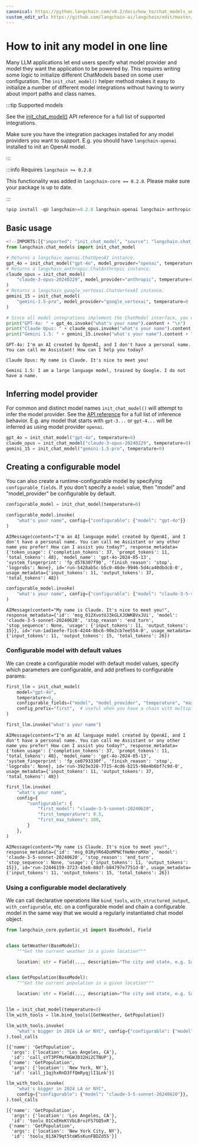 ```yaml
---
canonical: https://python.langchain.com/v0.2/docs/how_to/chat_models_universal_init/
custom_edit_url: https://github.com/langchain-ai/langchain/edit/master/docs/docs/how_to/chat_models_universal_init.ipynb
---
```


# How to init any model in one line

Many LLM applications let end users specify what model provider and model they want the application to be powered by. This requires writing some logic to initialize different ChatModels based on some user configuration. The `init_chat_model()` helper method makes it easy to initialize a number of different model integrations without having to worry about import paths and class names.

:::tip Supported models

See the [init_chat_model()](https://api.python.langchain.com/en/latest/chat_models/langchain.chat_models.base.init_chat_model.html) API reference for a full list of supported integrations.

Make sure you have the integration packages installed for any model providers you want to support. E.g. you should have `langchain-openai` installed to init an OpenAI model.

:::

:::info Requires ``langchain >= 0.2.8``

This functionality was added in ``langchain-core == 0.2.8``. Please make sure your package is up to date.

:::


```python
%pip install -qU langchain>=0.2.8 langchain-openai langchain-anthropic langchain-google-vertexai
```

## Basic usage


```python
<!--IMPORTS:[{"imported": "init_chat_model", "source": "langchain.chat_models", "docs": "https://api.python.langchain.com/en/latest/chat_models/langchain.chat_models.base.init_chat_model.html", "title": "How to init any model in one line"}]-->
from langchain.chat_models import init_chat_model

# Returns a langchain_openai.ChatOpenAI instance.
gpt_4o = init_chat_model("gpt-4o", model_provider="openai", temperature=0)
# Returns a langchain_anthropic.ChatAnthropic instance.
claude_opus = init_chat_model(
    "claude-3-opus-20240229", model_provider="anthropic", temperature=0
)
# Returns a langchain_google_vertexai.ChatVertexAI instance.
gemini_15 = init_chat_model(
    "gemini-1.5-pro", model_provider="google_vertexai", temperature=0
)

# Since all model integrations implement the ChatModel interface, you can use them in the same way.
print("GPT-4o: " + gpt_4o.invoke("what's your name").content + "\n")
print("Claude Opus: " + claude_opus.invoke("what's your name").content + "\n")
print("Gemini 1.5: " + gemini_15.invoke("what's your name").content + "\n")
```
```output
GPT-4o: I'm an AI created by OpenAI, and I don't have a personal name. You can call me Assistant! How can I help you today?

Claude Opus: My name is Claude. It's nice to meet you!

Gemini 1.5: I am a large language model, trained by Google. I do not have a name.
```
## Inferring model provider

For common and distinct model names `init_chat_model()` will attempt to infer the model provider. See the [API reference](https://api.python.langchain.com/en/latest/chat_models/langchain.chat_models.base.init_chat_model.html) for a full list of inference behavior. E.g. any model that starts with `gpt-3...` or `gpt-4...` will be inferred as using model provider `openai`.


```python
gpt_4o = init_chat_model("gpt-4o", temperature=0)
claude_opus = init_chat_model("claude-3-opus-20240229", temperature=0)
gemini_15 = init_chat_model("gemini-1.5-pro", temperature=0)
```

## Creating a configurable model

You can also create a runtime-configurable model by specifying `configurable_fields`. If you don't specify a `model` value, then "model" and "model_provider" be configurable by default.


```python
configurable_model = init_chat_model(temperature=0)

configurable_model.invoke(
    "what's your name", config={"configurable": {"model": "gpt-4o"}}
)
```



```output
AIMessage(content="I'm an AI language model created by OpenAI, and I don't have a personal name. You can call me Assistant or any other name you prefer! How can I assist you today?", response_metadata={'token_usage': {'completion_tokens': 37, 'prompt_tokens': 11, 'total_tokens': 48}, 'model_name': 'gpt-4o-2024-05-13', 'system_fingerprint': 'fp_d576307f90', 'finish_reason': 'stop', 'logprobs': None}, id='run-5428ab5c-b5c0-46de-9946-5d4ca40dbdc8-0', usage_metadata={'input_tokens': 11, 'output_tokens': 37, 'total_tokens': 48})
```



```python
configurable_model.invoke(
    "what's your name", config={"configurable": {"model": "claude-3-5-sonnet-20240620"}}
)
```



```output
AIMessage(content="My name is Claude. It's nice to meet you!", response_metadata={'id': 'msg_012XvotUJ3kGLXJUWKBVxJUi', 'model': 'claude-3-5-sonnet-20240620', 'stop_reason': 'end_turn', 'stop_sequence': None, 'usage': {'input_tokens': 11, 'output_tokens': 15}}, id='run-1ad1eefe-f1c6-4244-8bc6-90e2cb7ee554-0', usage_metadata={'input_tokens': 11, 'output_tokens': 15, 'total_tokens': 26})
```


### Configurable model with default values

We can create a configurable model with default model values, specify which parameters are configurable, and add prefixes to configurable params:


```python
first_llm = init_chat_model(
    model="gpt-4o",
    temperature=0,
    configurable_fields=("model", "model_provider", "temperature", "max_tokens"),
    config_prefix="first",  # useful when you have a chain with multiple models
)

first_llm.invoke("what's your name")
```



```output
AIMessage(content="I'm an AI language model created by OpenAI, and I don't have a personal name. You can call me Assistant or any other name you prefer! How can I assist you today?", response_metadata={'token_usage': {'completion_tokens': 37, 'prompt_tokens': 11, 'total_tokens': 48}, 'model_name': 'gpt-4o-2024-05-13', 'system_fingerprint': 'fp_ce0793330f', 'finish_reason': 'stop', 'logprobs': None}, id='run-3923e328-7715-4cd6-b215-98e4b6bf7c9d-0', usage_metadata={'input_tokens': 11, 'output_tokens': 37, 'total_tokens': 48})
```



```python
first_llm.invoke(
    "what's your name",
    config={
        "configurable": {
            "first_model": "claude-3-5-sonnet-20240620",
            "first_temperature": 0.5,
            "first_max_tokens": 100,
        }
    },
)
```



```output
AIMessage(content="My name is Claude. It's nice to meet you!", response_metadata={'id': 'msg_01RyYR64DoMPNCfHeNnroMXm', 'model': 'claude-3-5-sonnet-20240620', 'stop_reason': 'end_turn', 'stop_sequence': None, 'usage': {'input_tokens': 11, 'output_tokens': 15}}, id='run-22446159-3723-43e6-88df-b84797e7751d-0', usage_metadata={'input_tokens': 11, 'output_tokens': 15, 'total_tokens': 26})
```


### Using a configurable model declaratively

We can call declarative operations like `bind_tools`, `with_structured_output`, `with_configurable`, etc. on a configurable model and chain a configurable model in the same way that we would a regularly instantiated chat model object.


```python
from langchain_core.pydantic_v1 import BaseModel, Field


class GetWeather(BaseModel):
    """Get the current weather in a given location"""

    location: str = Field(..., description="The city and state, e.g. San Francisco, CA")


class GetPopulation(BaseModel):
    """Get the current population in a given location"""

    location: str = Field(..., description="The city and state, e.g. San Francisco, CA")


llm = init_chat_model(temperature=0)
llm_with_tools = llm.bind_tools([GetWeather, GetPopulation])

llm_with_tools.invoke(
    "what's bigger in 2024 LA or NYC", config={"configurable": {"model": "gpt-4o"}}
).tool_calls
```



```output
[{'name': 'GetPopulation',
  'args': {'location': 'Los Angeles, CA'},
  'id': 'call_sYT3PFMufHGWJD32Hi2CTNUP'},
 {'name': 'GetPopulation',
  'args': {'location': 'New York, NY'},
  'id': 'call_j1qjhxRnD3ffQmRyqjlI1Lnk'}]
```



```python
llm_with_tools.invoke(
    "what's bigger in 2024 LA or NYC",
    config={"configurable": {"model": "claude-3-5-sonnet-20240620"}},
).tool_calls
```



```output
[{'name': 'GetPopulation',
  'args': {'location': 'Los Angeles, CA'},
  'id': 'toolu_01CxEHxKtVbLBrvzFS7GQ5xR'},
 {'name': 'GetPopulation',
  'args': {'location': 'New York City, NY'},
  'id': 'toolu_013A79qt5toWSsKunFBDZd5S'}]
```